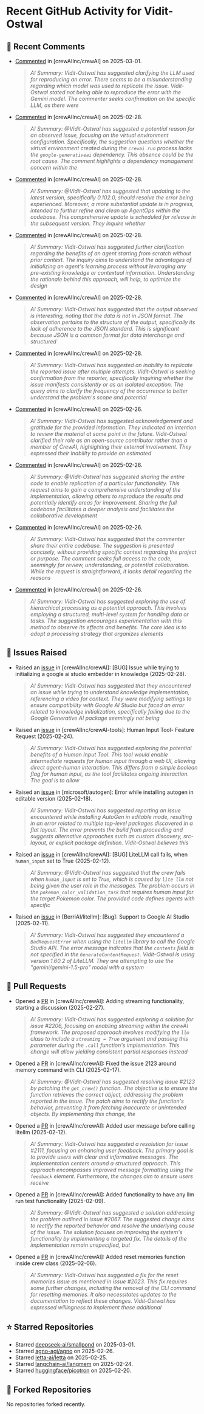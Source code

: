 # Recent GitHub Activity for Vidit-Ostwal

## 💬 Recent Comments
- [Commented](https://github.com/crewAIInc/crewAI/issues/2241#issuecomment-2692131547) in [crewAIInc/crewAI] on 2025-03-01.
  > *AI Summary: Vidit-Ostwal has suggested clarifying the LLM used for reproducing an error. There seems to be a misunderstanding regarding which model was used to replicate the issue. Vidit-Ostwal stated not being able to reproduce the error with the Gemini model. The commenter seeks confirmation on the specific LLM, as there were*
- [Commented](https://github.com/crewAIInc/crewAI/issues/2255#issuecomment-2691135574) in [crewAIInc/crewAI] on 2025-02-28.
  > *AI Summary: @Vidit-Ostwal has suggested a potential reason for an observed issue, focusing on the virtual environment configuration. Specifically, the suggestion questions whether the virtual environment created during the `crewai run` process lacks the `google-generativeai` dependency. This absence could be the root cause. The comment highlights a dependency management concern within the*
- [Commented](https://github.com/crewAIInc/crewAI/issues/2102#issuecomment-2689849315) in [crewAIInc/crewAI] on 2025-02-28.
  > *AI Summary: @Vidit-Ostwal has suggested that updating to the latest version, specifically 0.102.0, should resolve the error being experienced. Moreover, a more substantial update is in progress, intended to further refine and clean up AgentOps within the codebase. This comprehensive update is scheduled for release in the subsequent version. They inquire whether*
- [Commented](https://github.com/crewAIInc/crewAI/issues/2183#issuecomment-2689779285) in [crewAIInc/crewAI] on 2025-02-28.
  > *AI Summary: Vidit-Ostwal has suggested further clarification regarding the benefits of an agent starting from scratch without prior context. The inquiry aims to understand the advantages of initializing an agent's learning process without leveraging any pre-existing knowledge or contextual information. Understanding the rationale behind this approach, will help, to optimize the design*
- [Commented](https://github.com/crewAIInc/crewAI/issues/2241#issuecomment-2689769823) in [crewAIInc/crewAI] on 2025-02-28.
  > *AI Summary: Vidit-Ostwal has suggested that the output observed is interesting, noting that the data is not in JSON format. The observation pertains to the structure of the output, specifically its lack of adherence to the JSON standard. This is significant because JSON is a common format for data interchange and structured*
- [Commented](https://github.com/crewAIInc/crewAI/issues/2241#issuecomment-2689755287) in [crewAIInc/crewAI] on 2025-02-28.
  > *AI Summary: Vidit-Ostwal has suggested an inability to replicate the reported issue after multiple attempts. Vidit-Ostwal is seeking confirmation from the reporter, specifically inquiring whether the issue manifests consistently or as an isolated exception. The query aims to clarify the frequency of the occurrence to better understand the problem's scope and potential*
- [Commented](https://github.com/crewAIInc/crewAI/issues/2206#issuecomment-2684694334) in [crewAIInc/crewAI] on 2025-02-26.
  > *AI Summary: Vidit-Ostwal has suggested acknowledgement and gratitude for the provided information. They indicated an intention to review the material at some point in the future. Vidit-Ostwal clarified their role as an open-source contributor rather than a member of CrewAI, highlighting their external involvement. They expressed their inability to provide an estimated*
- [Commented](https://github.com/crewAIInc/crewAI/issues/2234#issuecomment-2684500065) in [crewAIInc/crewAI] on 2025-02-26.
  > *AI Summary: @Vidit-Ostwal has suggested sharing the entire code to enable replication of a particular functionality. This request aims to gain a comprehensive understanding of the implementation, allowing others to reproduce the results and potentially identify areas for improvement. Sharing the full codebase facilitates a deeper analysis and facilitates the collaborative development*
- [Commented](https://github.com/crewAIInc/crewAI/issues/2237#issuecomment-2684497611) in [crewAIInc/crewAI] on 2025-02-26.
  > *AI Summary: Vidit-Ostwal has suggested that the commenter share their entire codebase. The suggestion is presented concisely, without providing specific context regarding the project or purpose. The comment seeks full access to the code, seemingly for review, understanding, or potential collaboration. While the request is straightforward, it lacks detail regarding the reasons*
- [Commented](https://github.com/crewAIInc/crewAI/issues/2236#issuecomment-2684494428) in [crewAIInc/crewAI] on 2025-02-26.
  > *AI Summary: Vidit-Ostwal has suggested exploring the use of hierarchical processing as a potential approach. This involves employing a structured, multi-level system for handling data or tasks. The suggestion encourages experimentation with this method to observe its effects and benefits. The core idea is to adopt a processing strategy that organizes elements*

## 🐛 Issues Raised
- Raised an [issue](https://github.com/crewAIInc/crewAI/issues/2255) in [crewAIInc/crewAI]: [BUG] Issue while trying to initializing a google ai studio embedder in knowledge (2025-02-28).
  > *AI Summary: Vidit-Ostwal has suggested that they encountered an issue while trying to understand knowledge implementation, referencing a video for context. They were modifying settings to ensure compatibility with Google AI Studio but faced an error related to knowledge initialization, specifically failing due to the Google Generative AI package seemingly not being*
- Raised an [issue](https://github.com/crewAIInc/crewAI-tools/issues/223) in [crewAIInc/crewAI-tools]: Human Input Tool- Feature Request (2025-02-24).
  > *AI Summary: Vidit-Ostwal has suggested exploring the potential benefits of a Human Input Tool. This tool would enable intermediate requests for human input through a web UI, allowing direct agent-human interaction. This differs from a simple boolean flag for human input, as the tool facilitates ongoing interaction. The goal is to allow*
- Raised an [issue](https://github.com/microsoft/autogen/issues/5591) in [microsoft/autogen]: Error while installing autogen in editable version (2025-02-18).
  > *AI Summary: Vidit-Ostwal has suggested reporting an issue encountered while installing AutoGen in editable mode, resulting in an error related to multiple top-level packages discovered in a flat layout. The error prevents the build from proceeding and suggests alternative approaches such as custom discovery, src-layout, or explicit package definition. Vidit-Ostwal believes this*
- Raised an [issue](https://github.com/crewAIInc/crewAI/issues/2111) in [crewAIInc/crewAI]: [BUG] LiteLLM call fails, when `human_input` set to True (2025-02-12).
  > *AI Summary: @Vidit-Ostwal has suggested that the crew fails when `human_input` is set to True, which is caused by `lite llm` not being given the user role in the messages. The problem occurs in the `pokemon_color_validation_task` that requires human input for the target Pokemon color. The provided code defines agents with specific*
- Raised an [issue](https://github.com/BerriAI/litellm/issues/8467) in [BerriAI/litellm]: [Bug]: Support to Google AI Studio (2025-02-11).
  > *AI Summary: Vidit-Ostwal has suggested they encountered a `BadRequestError` when using the `litellm` library to call the Google Studio API. The error message indicates that the `contents` field is not specified in the `GenerateContentRequest`. Vidit-Ostwal is using version 1.60.2 of LiteLLM. They are attempting to use the "gemini/gemini-1.5-pro" model with a system*

## 🚀 Pull Requests
- Opened a [PR](https://github.com/crewAIInc/crewAI/pull/2247) in [crewAIInc/crewAI]: Adding streaming functionality, starting a discussion (2025-02-27).
  > *AI Summary: Vidit-Ostwal has suggested exploring a solution for issue #2206, focusing on enabling streaming within the crewAI framework. The proposed approach involves modifying the `llm` class to include a `streaming = True` argument and passing this parameter during the `.call` function's implementation. This change will allow yielding consistent partial responses instead*
- Opened a [PR](https://github.com/crewAIInc/crewAI/pull/2155) in [crewAIInc/crewAI]: Fixed the issue 2123 around memory command with CLI (2025-02-17).
  > *AI Summary: @Vidit-Ostwal has suggested resolving issue #2123 by patching the `get_crew()` function. The objective is to ensure the function retrieves the correct object, addressing the problem reported in the issue. The patch aims to rectify the function's behavior, preventing it from fetching inaccurate or unintended objects. By implementing this change, the*
- Opened a [PR](https://github.com/crewAIInc/crewAI/pull/2112) in [crewAIInc/crewAI]: Added user message before calling litellm (2025-02-12).
  > *AI Summary: Vidit-Ostwal has suggested a resolution for issue #2111, focusing on enhancing user feedback. The primary goal is to provide users with clear and informative messages. The implementation centers around a structured approach. This approach encompasses improved message formatting using the `feedback` element. Furthermore, the changes aim to ensure users receive*
- Opened a [PR](https://github.com/crewAIInc/crewAI/pull/2071) in [crewAIInc/crewAI]: Added functionality to have any llm run test functionality (2025-02-09).
  > *AI Summary: @Vidit-Ostwal has suggested a solution addressing the problem outlined in issue #2067. The suggested change aims to rectify the reported behavior and resolve the underlying cause of the issue. The solution focuses on improving the system's functionality by implementing a targeted fix. The details of the implementation remain unspecified, but*
- Opened a [PR](https://github.com/crewAIInc/crewAI/pull/2047) in [crewAIInc/crewAI]: Added reset memories function inside crew class (2025-02-06).
  > *AI Summary: Vidit-Ostwal has suggested a fix for the reset memories issue as mentioned in issue #2023. This fix requires some further changes, including the removal of the CLI command for resetting memories. It also necessitates updates to the documentation to reflect these changes. Vidit-Ostwal has expressed willingness to implement these additional*

## ⭐ Starred Repositories
- Starred [deepseek-ai/smallpond](https://github.com/deepseek-ai/smallpond) on 2025-03-01.
- Starred [agno-agi/agno](https://github.com/agno-agi/agno) on 2025-02-26.
- Starred [letta-ai/letta](https://github.com/letta-ai/letta) on 2025-02-25.
- Starred [langchain-ai/langmem](https://github.com/langchain-ai/langmem) on 2025-02-24.
- Starred [huggingface/picotron](https://github.com/huggingface/picotron) on 2025-02-20.

## 🍴 Forked Repositories
No repositories forked recently.
